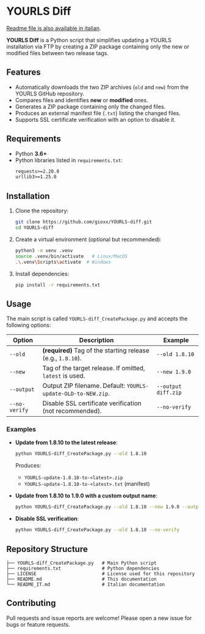 # YOURLS Diff

[Readme file is also available in italian](README_IT.md).

**YOURLS Diff** is a Python script that simplifies updating a YOURLS installation via FTP by creating a ZIP package containing only the new or modified files between two release tags.

## Features

- Automatically downloads the two ZIP archives (`old` and `new`) from the YOURLS GitHub repository.  
- Compares files and identifies **new** or **modified** ones.  
- Generates a ZIP package containing only the changed files.  
- Produces an external manifest file (`.txt`) listing the changed files.  
- Supports SSL certificate verification with an option to disable it.

## Requirements

- Python **3.6+**  
- Python libraries listed in `requirements.txt`:
  ```txt
  requests>=2.20.0
  urllib3>=1.25.0
  ```

## Installation

1. Clone the repository:
   ```bash
   git clone https://github.com/gioxx/YOURLS-diff.git
   cd YOURLS-diff
   ```

2. Create a virtual environment (optional but recommended):
   ```bash
   python3 -m venv .venv
   source .venv/bin/activate   # Linux/MacOS
   .\.venv\Scripts\activate  # Windows
   ```

3. Install dependencies:
   ```bash
   pip install -r requirements.txt
   ```

## Usage

The main script is called `YOURLS-diff_CreatePackage.py` and accepts the following options:

| Option         | Description                                                              | Example                              |
|----------------|--------------------------------------------------------------------------|--------------------------------------|
| `--old`        | **(required)** Tag of the starting release (e.g., `1.8.10`).             | `--old 1.8.10`                       |
| `--new`        | Tag of the target release. If omitted, `latest` is used.                 | `--new 1.9.0`                        |
| `--output`     | Output ZIP filename. Default: `YOURLS-update-OLD-to-NEW.zip`.            | `--output diff.zip`                  |
| `--no-verify`  | Disable SSL certificate verification (not recommended).                  | `--no-verify`                        |

### Examples

- **Update from 1.8.10 to the latest release**:
  ```bash
  python YOURLS-diff_CreatePackage.py --old 1.8.10
  ```
  Produces:
  - `YOURLS-update-1.8.10-to-<latest>.zip`  
  - `YOURLS-update-1.8.10-to-<latest>.txt` (manifest)

- **Update from 1.8.10 to 1.9.0 with a custom output name**:
  ```bash
  python YOURLS-diff_CreatePackage.py --old 1.8.10 --new 1.9.0 --output update.zip
  ```

- **Disable SSL verification**:
  ```bash
  python YOURLS-diff_CreatePackage.py --old 1.8.10 --no-verify
  ```

## Repository Structure

```text
├── YOURLS-diff_CreatePackage.py   # Main Python script
├── requirements.txt               # Python dependencies
├── LICENSE                        # License used for this repository
├── README.md                      # This documentation
└── README_IT.md                   # Italian documentation
```

## Contributing

Pull requests and issue reports are welcome! Please open a new issue for bugs or feature requests.
